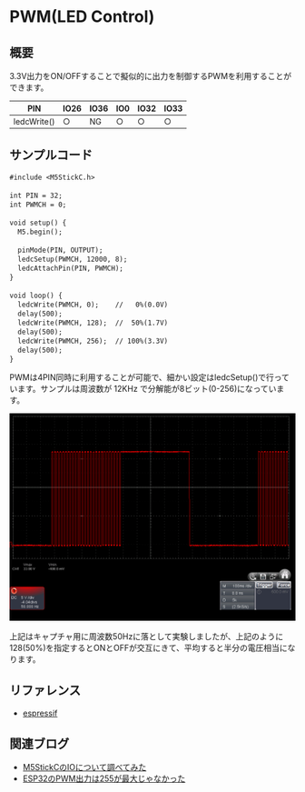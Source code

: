 # PWM(LED Control)

## 概要

3.3V出力をON/OFFすることで擬似的に出力を制御するPWMを利用することができます。

| PIN            | IO26 | IO36 | IO0 | IO32 | IO33 |
|----------------|------|------|-----|------|------|
| ledcWrite()    | ○    | NG   | ○   | ○    | ○    |

## サンプルコード
```
#include <M5StickC.h>
 
int PIN = 32;
int PWMCH = 0;
 
void setup() {
  M5.begin();
 
  pinMode(PIN, OUTPUT);
  ledcSetup(PWMCH, 12000, 8);
  ledcAttachPin(PIN, PWMCH);
}
 
void loop() {
  ledcWrite(PWMCH, 0);    //   0%(0.0V)
  delay(500);
  ledcWrite(PWMCH, 128);  //  50%(1.7V)
  delay(500);
  ledcWrite(PWMCH, 256);  // 100%(3.3V)
  delay(500);
}
```

PWMは4PIN同時に利用することが可能で、細かい設定はledcSetup()で行っています。サンプルは周波数が 12KHz で分解能が8ビット(0-256)になっています。

![出力波形](images/PWM.png)

上記はキャプチャ用に周波数50Hzに落として実験しましたが、上記のように128(50%)を指定するとONとOFFが交互にきて、平均すると半分の電圧相当になります。

## リファレンス
- [espressif](https://docs.espressif.com/projects/esp-idf/en/latest/api-reference/peripherals/ledc.html)

## 関連ブログ

- [M5StickCのIOについて調べてみた](https://lang-ship.com/blog/?p=658)
- [ESP32のPWM出力は255が最大じゃなかった](https://lang-ship.com/blog/?p=667)
